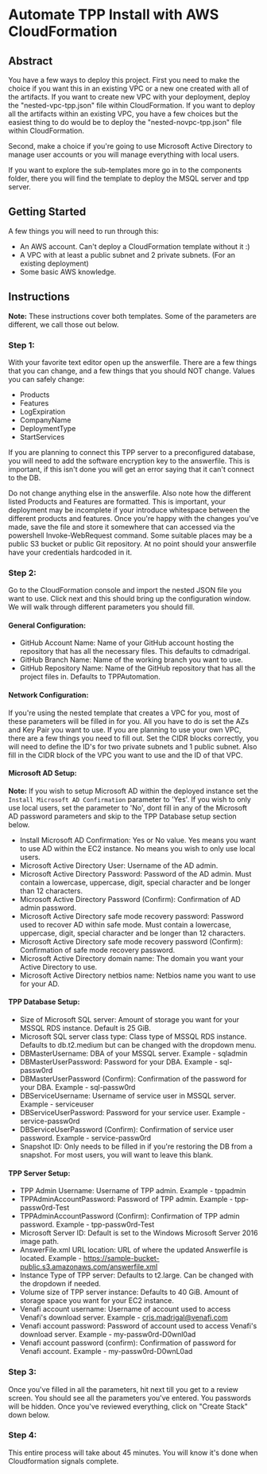 # Automate TPP Install with AWS CloudFormation

## Abstract
You have a few ways to deploy this project. First you need to make the choice if you want this in an existing VPC or a new one created with all of the artifacts. 
If you want to create new VPC with your deployment, deploy the "nested-vpc-tpp.json" file within CloudFormation. 
If you want to deploy all the artifacts within an existing VPC, you have a few choices but the easiest thing to do would be to deploy the "nested-novpc-tpp.json" file within CloudFormation.

Second, make a choice if you're going to use Microsoft Active Directory to manage user accounts or you will manage everything with local users. 

If you want to explore the sub-templates more go in to the components folder, there you will find the template to deploy the MSQL server and tpp server.

## Getting Started
A few things you will need to run through this:

- An AWS account. Can't deploy a CloudFormation template without it :)
- A VPC with at least a public subnet and 2 private subnets. (For an existing deployment)
- Some basic AWS knowledge.

## Instructions
**Note:** These instructions cover both templates. Some of the parameters are different, we call those out below. 

### Step 1:
With your favorite text editor open up the answerfile. There are a few things that you can change, and a few things that you should NOT change. Values you can safely change:

- Products
- Features
- LogExpiration
- CompanyName
- DeploymentType
- StartServices

If you are planning to connect this TPP server to a preconfigured database, you will need to add the software encryption key to the answerfile. This is important, if this isn't done you will get an error saying that it can't connect to the DB.

Do not change anything else in the answerfile. Also note how the different listed Products and Features are formatted. This is important, your deployment may be incomplete if your introduce whitespace between the different products and features. 
Once you're happy with the changes you've made, save the file and store it somewhere that can accessed via the powershell Invoke-WebRequest command. Some suitable places may be a public S3 bucket or public Git repository. At no point should your answerfile have your credentials hardcoded in it.

### Step 2:
Go to the CloudFormation console and import the nested JSON file you want to use. Click next and this should bring up the configuration window. We will walk through different parameters you should fill.

#### General Configuration:
- GitHub Account Name: Name of your GitHub account hosting the repository that has all the necessary files. This defaults to cdmadrigal.
- GitHub Branch Name: Name of the working branch you want to use.
- GitHub Repository Name: Name of the GitHub repository that has all the project files in. Defaults to TPPAutomation.

#### Network Configuration: 
If you're using the nested template that creates a VPC for you, most of these parameters will be filled in for you. All you have to do is set the AZs and Key Pair you want to use. 
If you are planning to use your own VPC, there are a few things you need to fill out. Set the CIDR blocks correctly, you will need to define the ID's for two private subnets and 1 public subnet. Also fill in the CIDR block of the VPC you want to use and the ID of that VPC.

#### Microsoft AD Setup:
**Note:** If you wish to setup Microsoft AD within the deployed instance set the `Install Microsoft AD Confirmation` parameter to 'Yes'. If you wish to only use local users, set the parameter to 'No', dont fill in any of the Microsoft AD password parameters and skip to the TPP Database setup section below.

- Install Microsoft AD Confirmation: Yes or No value. Yes means you want to use AD within the EC2 instance. No means you wish to only use local users.
- Microsoft Active Directory User: Username of the AD admin. 
- Microsoft Active Directory Password: Password of the AD admin. Must contain a lowercase, uppercase, digit, special character and be longer than 12 characters.
- Microsoft Active Directory Password (Confirm): Confirmation of AD admin password.
- Microsoft Active Directory safe mode recovery password: Password used to recover AD within safe mode. Must contain a lowercase, uppercase, digit, special character and be longer than 12 characters.
- Microsoft Active Directory safe mode recovery password (Confirm): Confirmation of safe mode recovery password.
- Microsoft Active Directory domain name: The domain you want your Active Directory to use.
- Microsoft Active Directory netbios name: Netbios name you want to use for your AD.

#### TPP Database Setup:
- Size of Microsoft SQL server: Amount of storage you want for your MSSQL RDS instance. Default is 25 GiB.
- Microsoft SQL server class type: Class type of MSSQL RDS instance. Defaults to db.t2.medium but can be changed with the dropdown menu. 
- DBMasterUsername: DBA of your MSSQL server. Example - sqladmin
- DBMasterUserPassword: Password for your DBA. Example - sql-passw0rd
- DBMasterUserPassword (Confirm): Confirmation of the password for your DBA. Example - sql-passw0rd
- DBServiceUsername: Username of service user in MSSQL server. Example - serviceuser
- DBServiceUserPassword: Password for your service user. Example - service-passw0rd
- DBServiceUserPassword (Confirm): Confirmation of service user password. Example - service-passw0rd
- Snapshot ID: Only needs to be filled in if you're restoring the DB from a snapshot. For most users, you will want to leave this blank.

#### TPP Server Setup: 
- TPP Admin Username: Username of TPP admin. Example - tppadmin
- TPPAdminAccountPassword: Password of TPP admin. Example - tpp-passw0rd-Test
- TPPAdminAccountPassword (Confirm): Confirmation of TPP admin password. Example - tpp-passw0rd-Test
- Microsoft Server ID: Default is set to the Windows Microsoft Server 2016 image path.
- AnswerFile.xml URL location: URL of where the updated Answerfile is located. Example -  https://sample-bucket-public.s3.amazonaws.com/answerfile.xml
- Instance Type of TPP server: Defaults to t2.large. Can be changed with the dropdown if needed.
- Volume size of TPP server instance: Defaults to 40 GiB. Amount of storage space you want for your EC2 instance.
- Venafi account username: Username of account used to access Venafi's download server. Example - cris.madrigal@venafi.com
- Venafi account password: Password of account used to access Venafi's download server. Example - my-passw0rd-D0wnl0ad
- Venafi account password (confirm): Confirmation of password for Venafi account. Example - my-passw0rd-D0wnL0ad

### Step 3:
Once you've filled in all the parameters, hit next till you get to a review screen. You should see all the parameters you've entered. You passwords will be hidden. Once you've reviewed everything, click on "Create Stack" down below.

### Step 4: 
This entire process will take about 45 minutes. You will know it's done when Cloudformation signals complete.

